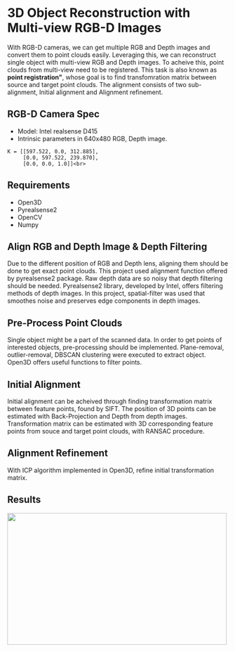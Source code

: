 # 3D Object Reconstruction with Multi-view RGB-D Images

With RGB-D cameras, we can get multiple RGB and Depth images and convert them to point clouds easily. Leveraging this, we can reconstruct single object with multi-view RGB and Depth images. To acheive this, point clouds from multi-view need to be registered. This task is also known as **point registration"**, whose goal is to find transfomration matrix between source and target point clouds. The alignment consists of two sub-alignment, Initial alignment and Alignment refinement. 

## RGB-D Camera Spec
- Model: Intel realsense D415
- Intrinsic parameters in 640x480 RGB, Depth image.<br> 
```
K = [[597.522, 0.0, 312.885],
     [0.0, 597.522, 239.870],
     [0.0, 0.0, 1.0]]<br>
```
## Requirements
- Open3D
- Pyrealsense2
- OpenCV
- Numpy

## Align RGB and Depth Image & Depth Filtering
Due to the different position of RGB and Depth lens, aligning them should be done to get exact point clouds. This project used alignment function offered by pyrealsense2 package. Raw depth data are so noisy that depth filtering should be needed. Pyrealsense2 library, developed by Intel, offers filtering methods of depth images. In this project, spatial-filter was used that smoothes noise and preserves edge components in depth images. 

## Pre-Process Point Clouds
Single object might be a part of the scanned data. In order to get points of interested objects, pre-processing should be implemented. Plane-removal, outlier-removal, DBSCAN clustering were executed to extract object. Open3D offers useful functions to filter points. 

## Initial Alignment
Initial alignment can be acheived through finding transformation matrix between feature points, found by SIFT. The position of 3D points can be estimated with Back-Projection and Depth from depth images. Transformation matrix can be estimated with 3D corresponding feature points from souce and target point clouds, with RANSAC procedure.

## Alignment Refinement
With ICP algorithm implemented in Open3D, refine initial transformation matrix.

## Results <br>
<img src="https://user-images.githubusercontent.com/50229148/198976394-8b62fabf-8240-4684-a482-f698b1f63fdc.gif" width="500" height="300">
